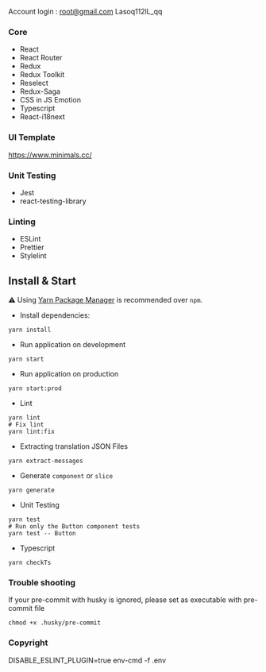 Account login : 
    root@gmail.com
    Lasoq112lL_qq
### Core

- React
- React Router
- Redux
- Redux Toolkit
- Reselect
- Redux-Saga
- CSS in JS Emotion
- Typescript
- React-i18next

### UI Template

https://www.minimals.cc/

### Unit Testing

- Jest
- react-testing-library

### Linting

- ESLint
- Prettier
- Stylelint

## Install & Start

⚠️ Using [Yarn Package Manager](https://yarnpkg.com) is recommended over `npm`.

- Install dependencies:

```shell
yarn install
```

- Run application on development

```shell
yarn start
```

- Run application on production

```shell
yarn start:prod
```

- Lint

```shell
yarn lint
# Fix lint
yarn lint:fix
```

- Extracting translation JSON Files

```shell
yarn extract-messages
```

- Generate `component` or `slice`

```shell
yarn generate
```

- Unit Testing

```shell
yarn test
# Run only the Button component tests
yarn test -- Button
```

- Typescript

```shell
yarn checkTs
```

### Trouble shooting

If your pre-commit with husky is ignored, please set as executable with pre-commit file

```shell
chmod +x .husky/pre-commit
```

### Copyright

DISABLE_ESLINT_PLUGIN=true
env-cmd -f .env